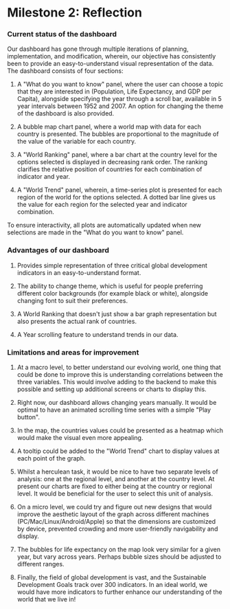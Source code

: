 # Milestone 2: Reflection

### Current status of the dashboard

Our dashboard has gone through multiple iterations of planning, implementation, and modification, wherein, our objective has consistently been to provide an easy-to-understand visual representation of the data. The dashboard consists of four sections:

1. A "What do you want to know" panel, where the user can choose a topic that they are interested in (Population, Life Expectancy, and GDP per Capita), alongside specifying the year through a scroll bar, available in 5 year intervals between 1952 and 2007. An option for changing the theme of the dashboard is also provided.

2. A bubble map chart panel, where a world map with data for each country is presented. The bubbles are proportional to the magnitude of the value of the variable for each country. 

3. A "World Ranking" panel, where a bar chart at the country level for the options selected is displayed in decreasing rank order. The ranking clarifies the relative position of countries for each combination of indicator and year.

4. A "World Trend" panel, wherein, a time-series plot is presented for each region of the world for the options selected. A dotted bar line gives us the value for each region for the selected year and indicator combination.

To ensure interactivity, all plots are automatically updated when new selections are made in the "What do you want to know" panel.


### Advantages of our dashboard

1. Provides simple representation of three critical global development indicators in an easy-to-understand format.

2. The ability to change theme, which is useful for people preferring different color backgrounds (for example black or white), alongside changing font to suit their preferences.

3. A World Ranking that doesn't just show a bar graph representation but also presents the actual rank of countries.

4. A Year scrolling feature to understand trends in our data.

### Limitations and areas for improvement

1. At a macro level, to better understand our evolving world, one thing that could be done to improve this is understanding correlations between the three variables. This would involve adding to the backend to make this possible and setting up additional screens or charts to display this.

2. Right now, our dashboard allows changing years manually. It would be optimal to have an animated scrolling time series with a simple "Play button".

3. In the map, the countries values could be presented as a heatmap which would make the visual even more appealing.

4. A tooltip could be added to the "World Trend" chart to display values at each point of the graph.

5. Whilst a herculean task, it would be nice to have two separate levels of analysis: one at the regional level, and another at the country level. At present our charts are fixed to either being at the country or regional level. It would be beneficial for the user to select this unit of analysis.

6. On a micro level, we could try and figure out new designs that would improve the aesthetic layout of the graph across different machines (PC/Mac/Linux/Android/Apple) so that the dimensions are customized by device, prevented crowding and more user-friendly navigability and display. 

7. The bubbles for life expectancy on the map look very similar for a given year, but vary across years. Perhaps bubble sizes should be adjusted to different ranges.

8. Finally, the field of global development is vast, and the Sustainable Development Goals track over 300 indicators. In an ideal world, we would have more indicators to further enhance our understanding of the world that we live in!
